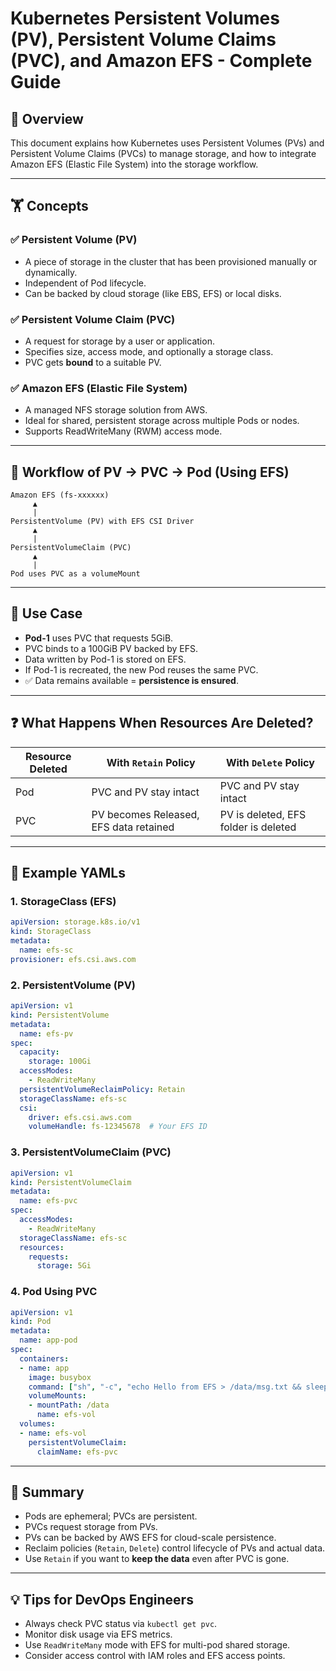 # Kubernetes Persistent Volumes (PV), Persistent Volume Claims (PVC), and Amazon EFS - Complete Guide

## 🚀 Overview

This document explains how Kubernetes uses Persistent Volumes (PVs) and Persistent Volume Claims (PVCs) to manage storage, and how to integrate Amazon EFS (Elastic File System) into the storage workflow.

---

## 🏋️ Concepts

### ✅ Persistent Volume (PV)

* A piece of storage in the cluster that has been provisioned manually or dynamically.
* Independent of Pod lifecycle.
* Can be backed by cloud storage (like EBS, EFS) or local disks.

### ✅ Persistent Volume Claim (PVC)

* A request for storage by a user or application.
* Specifies size, access mode, and optionally a storage class.
* PVC gets **bound** to a suitable PV.

### ✅ Amazon EFS (Elastic File System)

* A managed NFS storage solution from AWS.
* Ideal for shared, persistent storage across multiple Pods or nodes.
* Supports ReadWriteMany (RWM) access mode.

---

## 🔄 Workflow of PV → PVC → Pod (Using EFS)

```text
Amazon EFS (fs-xxxxxx)
     ▲
     |
PersistentVolume (PV) with EFS CSI Driver
     ▲
     |
PersistentVolumeClaim (PVC)
     ▲
     |
Pod uses PVC as a volumeMount
```

---

## 📅 Use Case

* **Pod-1** uses PVC that requests 5GiB.
* PVC binds to a 100GiB PV backed by EFS.
* Data written by Pod-1 is stored on EFS.
* If Pod-1 is recreated, the new Pod reuses the same PVC.
* ✅ Data remains available = **persistence is ensured**.

---

## ❓ What Happens When Resources Are Deleted?

| Resource Deleted | With `Retain` Policy                   | With `Delete` Policy                 |
| ---------------- | -------------------------------------- | ------------------------------------ |
| Pod              | PVC and PV stay intact                 | PVC and PV stay intact               |
| PVC              | PV becomes Released, EFS data retained | PV is deleted, EFS folder is deleted |

---

## 📄 Example YAMLs

### 1. StorageClass (EFS)

```yaml
apiVersion: storage.k8s.io/v1
kind: StorageClass
metadata:
  name: efs-sc
provisioner: efs.csi.aws.com
```

### 2. PersistentVolume (PV)

```yaml
apiVersion: v1
kind: PersistentVolume
metadata:
  name: efs-pv
spec:
  capacity:
    storage: 100Gi
  accessModes:
    - ReadWriteMany
  persistentVolumeReclaimPolicy: Retain
  storageClassName: efs-sc
  csi:
    driver: efs.csi.aws.com
    volumeHandle: fs-12345678  # Your EFS ID
```

### 3. PersistentVolumeClaim (PVC)

```yaml
apiVersion: v1
kind: PersistentVolumeClaim
metadata:
  name: efs-pvc
spec:
  accessModes:
    - ReadWriteMany
  storageClassName: efs-sc
  resources:
    requests:
      storage: 5Gi
```

### 4. Pod Using PVC

```yaml
apiVersion: v1
kind: Pod
metadata:
  name: app-pod
spec:
  containers:
  - name: app
    image: busybox
    command: ["sh", "-c", "echo Hello from EFS > /data/msg.txt && sleep 3600"]
    volumeMounts:
    - mountPath: /data
      name: efs-vol
  volumes:
  - name: efs-vol
    persistentVolumeClaim:
      claimName: efs-pvc
```

---

## 🎉 Summary

* Pods are ephemeral; PVCs are persistent.
* PVCs request storage from PVs.
* PVs can be backed by AWS EFS for cloud-scale persistence.
* Reclaim policies (`Retain`, `Delete`) control lifecycle of PVs and actual data.
* Use `Retain` if you want to **keep the data** even after PVC is gone.

---

## 💡 Tips for DevOps Engineers

* Always check PVC status via `kubectl get pvc`.
* Monitor disk usage via EFS metrics.
* Use `ReadWriteMany` mode with EFS for multi-pod shared storage.
* Consider access control with IAM roles and EFS access points.
